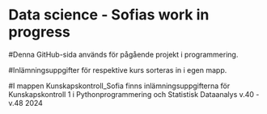 # Data science - Sofias work in progress

#Denna GitHub-sida används för pågående projekt i programmering.

#Inlämningsuppgifter för respektive kurs sorteras in i egen mapp.

#I mappen Kunskapskontroll_Sofia finns inlämningsuppgifterna för Kunskapskontroll 1 i Pythonprogrammering och Statistisk Dataanalys v.40 - v.48 2024
